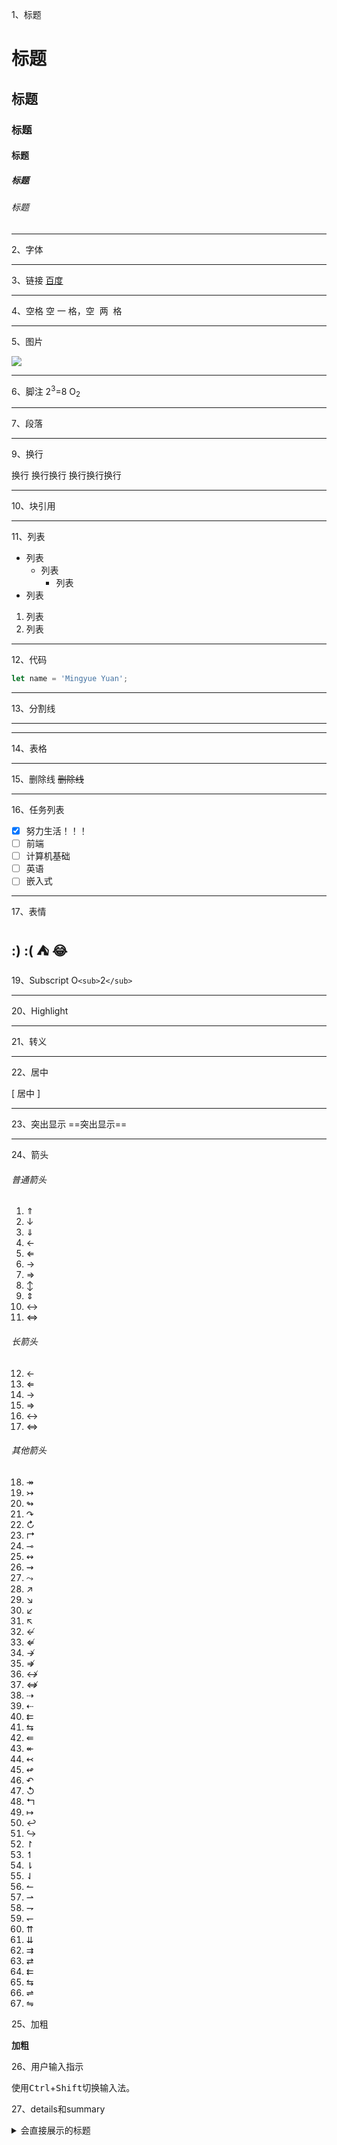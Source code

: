 1、标题

# 标题

## 标题

### 标题

#### 标题

##### 标题

###### 标题

---

2、字体

---

3、链接
[百度](http://www.baidu.com)

---

4、空格
空&nbsp;一&nbsp;格，空&nbsp;&nbsp;两&nbsp;&nbsp;格

---

5、图片

![](https://avatars.githubusercontent.com/u/98733167?s=400&u=7ab438b9372fcb4f983471b7fc7bac13fea99a31&v=4)

---

6、脚注
2<sup>3</sup>=8
O<sub>2</sub>

---

7、段落

---

9、换行

换行
换行换行
换行换行换行

---

10、块引用

---

11、列表

- 列表
  - 列表
    - 列表
- 列表

1. 列表
2. 列表

---

12、代码

```js
let name = 'Mingyue Yuan';
```

---

13、分割线

---

---

14、表格

---

15、删除线
~~删除线~~

---

16、任务列表

- [X] 努力生活！！！
- [ ] 前端
- [ ] 计算机基础
- [ ] 英语
- [ ] 嵌入式

---

17、表情

:)
:(
⛺️
😂
--

19、Subscript
O`<sub>`2`</sub>`

---

20、Highlight

---

21、转义

---

22、居中

\[ 居中 \]

---

23、突出显示
==突出显示==

---

24、箭头

###### 普通箭头

1. $\Uparrow$
2. $\downarrow$
3. $\Downarrow$
4. $\leftarrow$
5. $\Leftarrow$
6. $\rightarrow$
7. $\Rightarrow$
8. $\updownarrow$
9. $\Updownarrow$
10. $\leftrightarrow$
11. $\Leftrightarrow$

###### 长箭头

12. $\longleftarrow$
13. $\Longleftarrow$
14. $\longrightarrow$
15. $\Longrightarrow$
16. $\longleftrightarrow$
17. $\Longleftrightarrow$

###### 其他箭头

18. $\twoheadrightarrow$
19. $\rightarrowtail$
20. $\looparrowright$
21. $\curvearrowright$
22. $\circlearrowright$
23. $\Rsh$
24. $\multimap$
25. $\leftrightsquigarrow$
26. $\rightsquigarrow$
27. $\leadsto$
28. $\nearrow$
29. $\searrow$
30. $\swarrow$
31. $\nwarrow$
32. $\nleftarrow$
33. $\nLeftarrow$
34. $\nrightarrow$
35. $\nRightarrow$
36. $\nleftrightarrow$
37. $\nLeftrightarrow$
38. $\dashrightarrow$
39. $\dashleftarrow$
40. $\leftleftarrows$
41. $\leftrightarrows$
42. $\Lleftarrow$
43. $\twoheadleftarrow$
44. $\leftarrowtail$
45. $\looparrowleft$
46. $\curvearrowleft$
47. $\circlearrowleft$
48. $\Lsh$
49. $\mapsto$
50. $\hookleftarrow$
51. $\hookrightarrow$
52. $\upharpoonright$
53. $\upharpoonleft$
54. $\downharpoonright$
55. $\downharpoonleft$
56. $\leftharpoonup$
57. $\rightharpoonup$
58. $\rightharpoondown$
59. $\leftharpoondown$
60. $\upuparrows$
61. $\downdownarrows$
62. $\rightrightarrows$
63. $\rightleftarrows$
64. $\leftleftarrows$
65. $\leftrightarrows$
66. $\rightleftharpoons$
67. $\leftrightharpoons$

25、加粗

**加粗**

26、用户输入指示

 使用<kbd>Ctrl</kbd>+<kbd>Shift</kbd>切换输入法。

27、details和summary

<details>
  <summary>会直接展示的标题</summary>
  
  不会直接展示而折叠的其他主题内容。。。
</details>
